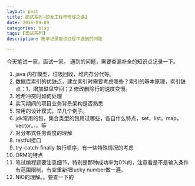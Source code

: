 ```yaml
---
layout: post
title: 面试系列-研发工程师修炼之路1
date: 2016-09-09
categories: blog
tags: [面试系列]
description: 简单记录面试过程中遇到的问题

---
```


今天笔试一家，面试一家。
遇到的问题，需要查漏补全的知识点记录一下。
1. java 内存模型，垃圾回收，堆内存分代等。
2. 数据库索引的优缺点，建立索引时需要考虑哪些？索引的基本原理，索引缺点：1，增加磁盘空间；2 修改删除行的速度变慢。
3. 哈希冲突时如何处理
4. 实习期间的项目业务背景架构是否熟悉
5. 常用的设计模式，举几个例子。
6. jdk常用的包，集合类型的包用过哪些，各自什么特点，set，list，map，vector。。。等
7. 对分布式任务调度的理解
8. restful接口
9. try-catch-finally 执行顺序，有一些特殊情况的考虑
10. ORM的特点
11. 笔试编程题要注意细节，特别是那种成功率为0%的，注意看是不是输入条件有范围限制。有空重新把lucky number做一遍。
12. NIO的理解。。要查一下的
